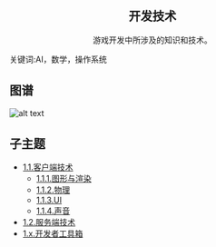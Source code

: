 <h2 align="center">开发技术</h2>
<p align="center">游戏开发中所涉及的知识和技术。</p>
<p">关键词:AI，数学，操作系统</p>

## 图谱
![alt text](https://github.com/gonglei007/GameDevMind/blob/main/exports/1.开发技术.png?raw=true)

## 子主题
* [1.1.客户端技术](https://github.com/gonglei007/GameDevMind/blob/main/mds/1.1.客户端技术.md)
    * [1.1.1.图形与渲染](https://github.com/gonglei007/GameDevMind/blob/main/mds/1.1.1.图形与渲染.md)
    * [1.1.2.物理](https://github.com/gonglei007/GameDevMind/blob/main/mds/1.1.2.物理.md)
    * [1.1.3.UI](https://github.com/gonglei007/GameDevMind/blob/main/mds/1.1.3.UI.md)
    * [1.1.4.声音](https://github.com/gonglei007/GameDevMind/blob/main/mds/1.1.4.声音.md)
* [1.2.服务端技术](https://github.com/gonglei007/GameDevMind/blob/main/mds/1.2.服务端技术.md)
* [1.x.开发者工具箱](https://github.com/gonglei007/GameDevMind/blob/main/mds/1.x.开发者工具箱.md)
